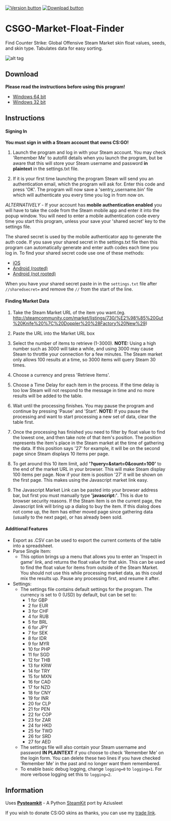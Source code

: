 [![Version button](https://img.shields.io/github/release/adamb70/CSGO-Market-Float-Finder.svg)](https://github.com/adamb70/CSGO-Market-Float-Finder/releases)
[![Download button](https://img.shields.io/badge/download-here-green.svg)](http://bit.ly/CSGOmarketfloat)

# CSGO-Market-Float-Finder
Find Counter Strike: Global Offensive Steam Market skin float values, seeds, and skin type. Tabulates data for easy sorting.

![alt tag](http://i.imgur.com/q2Dqh51.png?1)

## Download

**Please read the instructions before using this program!**

- [Windows 64 bit](http://bit.ly/CSGOmarketfloat)
- [Windows 32 bit](http://bit.ly/CSGOmarketfloat32ReUp)

## Instructions
#### Signing In
**You must sign in with a Steam account that owns CS:GO!**
	
1. Launch the program and log in with your Steam account. You may check 'Remember Me' to autofill details when you launch the program, but be aware that this will store your Steam username and password **in plaintext** in the settings.txt file.

2. If it is your first time launching the program Steam will send you an authentication email, which the program will ask for. Enter this code and press 'OK'. The program will now save a 'sentry_username.bin' file which will authenticate you every time you log in from now on.

*ALTERNATIVELY* - If your account has **mobile authentication enabled** you will have to take the code from the Steam mobile app and enter it into the popup window. You will need to enter a mobile authentication code every time you start this program, unless your save your 'shared secret' key to the settings file.
	
The shared secret is used by the mobile authenticator app to generate the auth code. If you save your shared secret in the settings.txt file then this program can automatically generate and enter auth codes each time you log in. To find your shared secret code use one of these methods:

- [iOS](http://forums.backpack.tf/index.php?/topic/45995-guide-how-to-get-your-shared-secret-from-ios-device-steam-mobile/)
- [Android (rooted)](http://forums.backpack.tf/index.php?/topic/46354-guide-how-to-find-the-steam-identity-secret-on-an-android-phone/)
- [Android (not rooted)](http://forums.backpack.tf/index.php?/topic/20204-backpacktf-automatic-help-thread/page-65#entry491155)

When you have your shared secret paste in in the `settings.txt` file after `//sharedsecret=` and remove the `//` from the start of the line.


#### Finding Market Data
1. Take the Steam Market URL of the item you want.(eg. http://steamcommunity.com/market/listings/730/%E2%98%85%20Gut%20Knife%20%7C%20Doppler%20%28Factory%20New%29)

2. Paste the URL into the Market URL box

3. Select the number of items to retrieve (1-3000).
**NOTE:** Using a high number such as 3000 will take a while, and using 3000 may cause Steam to throttle your connection for a few minutes. The Steam market only allows 100 results at a time, so 3000 items will query Steam 30 times.

4. Choose a currency and press 'Retrieve Items'.

5. Choose a Time Delay for each item in the process. If the time delay is too low Steam will not respond to the message in time and no more results will be added to the table.

6. Wait until the processing finishes. You may pause the program and continue by pressing 'Pause' and 'Start'. **NOTE:** If you pause the processing and want to start processing a new set of data, clear the table first.

7. Once the processing has finished you need to filter by float value to find the lowest one, and then take note of that item's position. The position represents the item's place in the Steam market at the time of gathering the data. If this position says '27' for example, it will be on the second page since Steam displays 10 items per page.

8. To get around this 10 item limit, add **'?query=&start=0&count=100'** to the end of the market URL in your browser. This will make Steam display 100 items per page. Now if your item is position '27' it will be shown on the first page. This makes using the Javascript market link easy.

9. The Javascript Market Link can be pasted into your browser address bar, but first you must manually type **'javascript:'**. This is due to browser security reasons. If the Steam item is on the current page, the Javascript link
 will bring up a dialog to buy the item. If this dialog does not come up, the item has either moved page since gathering data (usually to the next page), or has already been sold.

#### Additional Features
* Export as .CSV can be used to export the current contents of the table into a spreadsheet.
* Parse Single Item:
     - This option brings up a menu that allows you to enter an 'Inspect in game' link, and returns the float value for that skin. This can be used to find the float value for items from outside of the Steam Market.
You should not use this while processing market data, as this could mix the results up. Pause any processing first, and resume it after.
* Settings:
    - The settings file contains default settings for the program. The currency is set to 0 (USD) by default, but can be set to:
      - 1 for GBP
      - 2 for EUR
      - 3 for CHF
      - 4 for RUB
      - 5 for BRL
      - 6 for JPY
      - 7 for SEK
      - 8 for IDR
      - 9 for MYR
      - 10 for PHP
      - 11 for SGD
      - 12 for THB
      - 13 for KRW
      - 14 for TRY
      - 15 for MXN
      - 16 for CAD
      - 17 for NZD
      - 18 for CNY
      - 19 for INR
      - 20 for CLP
      - 21 for PEN
      - 22 for COP
      - 23 for ZAR
      - 24 for HKD
      - 25 for TWD
      - 26 for SRD
      - 27 for AED
    - The settings file will also contain your Steam username and password **IN PLAINTEXT** if you choose to check 'Remember Me' on the login form. You can delete these two lines if you have checked 'Remember Me' in the past and no longer want them remembered.
    - To enable basic debug logging, change `logging=0` to `logging=1`. For more verbose logging set this to `logging=2`.

## Information
Uses **[Pysteamkit](https://bitbucket.org/AzuiSleet/pysteamkit/overview)** - A Python [SteamKit](https://github.com/SteamRE/SteamKit) port by Aziusleet

If you wish to donate CS:GO skins as thanks, you can use my [trade link](https://steamcommunity.com/tradeoffer/new/?partner=12201816&token=J4sr6Irr).

